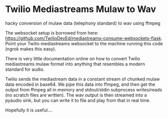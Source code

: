 # Twilio Mediastreams Mulaw to Wav
hacky conversion of mulaw data (telephony standard) to wav using ffmpeg

The websocket setup is borrowed from here:  https://github.com/TwilioDevEd/mediastreams-consume-websockets-flask. Point your Twilio mediastreams websocket to the machine running this code (ngrok makes this easy).

There is very little documentation online on how to convert Twilio mediastreams mulaw format into anything
that resembles a modern standard for audio.

Twilio sends the mediastream data in a constant stream of chunked mulaw data encoded in base64. We pipe this data into ffmpeg,  and then get the output from ffmpeg all in memory and stdout/stdin subprocess writes/reads (no scratch files are written). The wav output is then streamed into a pyaudio sink, but you can write it to file and play from that in real time. 

Hopefully it is useful....
